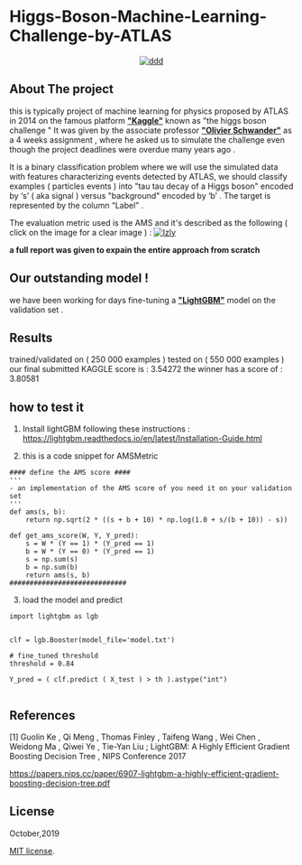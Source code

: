 # Higgs-Boson-Machine-Learning-Challenge-by-ATLAS


<center> <a href="https://ibb.co/mhzwBFP"><img src="https://i.ibb.co/XFJg4kG/ddd.png" alt="ddd" border="0"></a> </center>


## About The project 
this is typically project of machine learning for physics proposed by ATLAS in 2014 on the famous platform [**"Kaggle"**](https://www.kaggle.com/c/higgs-boson)  known as "the higgs boson challenge " 
It was given by the associate professor [**"Olivier Schwander"**](http://www-connex.lip6.fr/~schwander/en/) as a 4 weeks assignment , where he asked us to simulate the challenge even though the project deadlines were overdue many years ago .  

It is a binary classification problem where we will use the simulated data with features characterizing events detected by ATLAS, we should classify examples ( particles events ) into "tau tau decay of a Higgs boson" encoded by ‘s’ ( aka signal )  versus "background" encoded by ‘b’ .
The target is represented by the column “Label” .

The evaluation metric used is the AMS and it's described as the following ( click on the image for a clear image ) : 
<a href="https://ibb.co/6ZGbWYK"><img src="https://i.ibb.co/ZJvKMdQ/Izly.png" alt="Izly" border="0"></a>


**a full report was given to expain the entire approach from scratch**

## Our outstanding model !
we have been working for days fine-tuning a [**"LightGBM"**](https://lightgbm.readthedocs.io) model on the validation set .  

## Results 
trained/validated on ( 250 000 examples ) tested on ( 550 000 examples ) 
our final submitted KAGGLE score is    : 3.54272
the winner has a score of              : 3.80581

## how to test it 
1)  Install lightGBM following these instructions : https://lightgbm.readthedocs.io/en/latest/Installation-Guide.html

2) this is a code snippet for AMSMetric
```
#### define the AMS score ####
'''
- an implementation of the AMS score of you need it on your validation set 
'''
def ams(s, b):
    return np.sqrt(2 * ((s + b + 10) * np.log(1.0 + s/(b + 10)) - s))

def get_ams_score(W, Y, Y_pred):
    s = W * (Y == 1) * (Y_pred == 1)
    b = W * (Y == 0) * (Y_pred == 1)
    s = np.sum(s)
    b = np.sum(b)
    return ams(s, b)
#############################
```

3) load the model and predict 
```
import lightgbm as lgb


clf = lgb.Booster(model_file='model.txt') 

# fine_tuned threshold
threshold = 0.84

Y_pred = ( clf.predict ( X_test ) > th ).astype("int") 


```



## References 

[1] Guolin Ke , Qi Meng , Thomas Finley , Taifeng Wang , Wei Chen , Weidong Ma , Qiwei Ye , Tie-Yan Liu ; LightGBM: A Highly Efficient Gradient Boosting Decision Tree , NIPS Conference 2017

https://papers.nips.cc/paper/6907-lightgbm-a-highly-efficient-gradient-boosting-decision-tree.pdf

## License
October,2019

[MIT license](http://opensource.org/licenses/MIT).
